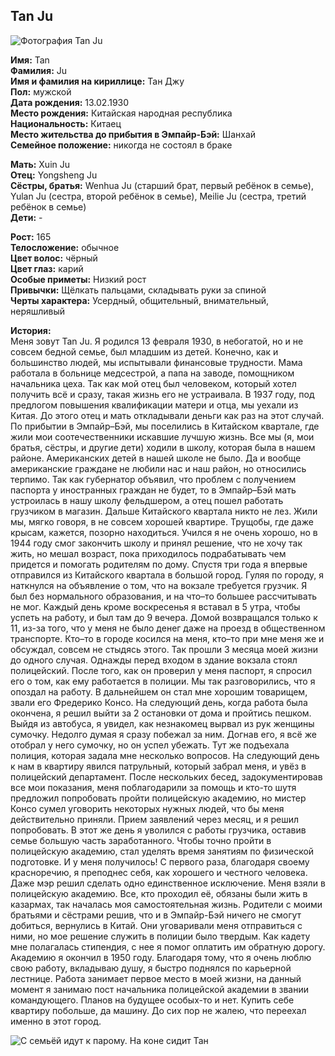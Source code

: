## Tan Ju

![Фотография Tan Ju](https://user-images.githubusercontent.com/24465747/38327271-7e211358-3850-11e8-8760-2609d925a4ab.jpg)

**Имя:** Tan  
**Фамилия:** Ju  
**Имя и фамилия на кириллице:** Тан Джу  
**Пол:** мужской  
**Дата рождения:** 13.02.1930  
**Место рождения:** Китайская народная республика  
**Национальность:** Китаец  
**Место жительства до прибытия в Эмпайр-Бэй:** Шанхай  
**Семейное положение:** никогда не состоял в браке

**Мать:**  Xuin Ju  
**Отец:** Yongsheng Ju  
**Сёстры, братья:** Wenhua Ju (старший брат, первый ребёнок в семье),  Yulan Ju (сестра, второй ребёнок в семье), Meilie Ju (сестра, третий ребёнок в семье)  
**Дети:** -

**Рост:** 165  
**Телосложение:** обычное  
**Цвет волос:** чёрный  
**Цвет глаз:** карий  
**Особые приметы:** Низкий рост  
**Привычки:** Щёлкать пальцами, складывать руки за спиной  
**Черты характера:** Усердный, общительный, внимательный, неряшливый

**История:**  
Меня зовут Tan Ju. Я родился 13 февраля 1930, в небогатой, но и не совсем бедной семье, был младшим из детей. Конечно, как и большинство людей, мы испытывали финансовые трудности. Мама работала в больнице медсестрой, а папа на заводе, помощником начальника цеха. Так как мой отец был человеком, который хотел получить всё и сразу, такая жизнь его не устраивала. В 1937 году, под предлогом повышения квалификации матери и отца, мы уехали из Китая. До этого отец и мать откладывали деньги как раз на этот случай. По прибытии в Эмпайр–Бэй, мы поселились в Китайском квартале, где жили мои соотечественники искавшие лучшую жизнь. Все мы (я, мои братья, сёстры, и другие дети) ходили в школу, которая была в нашем районе. Американских детей в нашей школе не было. Да и вообще американские граждане не любили нас и наш район, но относились терпимо. Так как губернатор объявил, что проблем с получением паспорта у иностранных граждан не будет, то в Эмпайр–Бэй мать устроилась в нашу школу фельдшером, а отец пошел работать грузчиком в магазин. Дальше Китайского квартала никто не лез. Жили мы, мягко говоря, в не совсем хорошей квартире. Трущобы, где даже крысам, кажется, позорно находиться. Учился я не очень хорошо, но в 1944 году смог закончить школу и принял решение, что не хочу так жить, но мешал возраст, пока приходилось подрабатывать чем придется и помогать родителям по дому. Спустя три года я впервые отправился из Китайского квартала в большой город. Гуляя по городу, я наткнулся на объявление о том, что на вокзале требуется грузчик. Я был без нормального образования, и на что–то большее рассчитывать не мог. Каждый день кроме воскресенья я вставал в 5 утра, чтобы успеть на работу, и был там до 9 вечера. Домой возвращался только к 11, из-за того, что у меня не было денег даже на проезд в общественном транспорте. Кто–то в городе косился на меня, кто–то при мне меня же и обсуждал, совсем не стыдясь этого. Так прошли 3 месяца моей жизни до одного случая. Однажды перед входом в здание вокзала стоял полицейский. После того, как он проверил у меня паспорт, я спросил его о том, как ему работается в полиции. Мы так разговорились, что я опоздал на работу. В дальнейшем он стал мне хорошим товарищем, звали его Фредерико Консо. На следующий день, когда работа была окончена, я решил выйти за 2 остановки от дома и пройтись пешком. Выйдя из автобуса, я увидел, как незнакомец вырвал из рук женщины сумочку. Недолго думая я сразу побежал за ним.  Догнав его, я всё же отобрал у него сумочку, но он успел убежать. Тут же подъехала полиция, которая задала мне несколько вопросов. На следующий день к нам в квартиру явился патрульный, который забрал меня, и увёз в полицейский департамент. После нескольких бесед, задокументировав все мои показания, меня поблагодарили за помощь и кто-то шутя предложил попробовать пройти полицейскую академию, но мистер Консо сумел уговорить некоторых нужных людей, что бы меня действительно приняли. Прием заявлений через месяц, и я решил попробовать. В этот же день я уволился с работы грузчика, оставив семье большую часть заработанного. Чтобы точно пройти в полицейскую академию, стал уделять время занятиям по физической подготовке. И у меня получилось! С первого раза, благодаря своему красноречию, я преподнес себя, как хорошего и честного человека. Даже мэр решил сделать одно единственное исключение. Меня взяли в полицейскую академию. Все, кто проходил её, обязаны были жить в казармах, так началась моя самостоятельная жизнь. Родители с моими братьями и сёстрами решив, что и в Эмпайр-Бэй ничего не смогут добиться, вернулись в Китай. Они уговаривали меня отправиться с ними, но мое решение служить в полиции было твердым. Как кадету мне полагалась стипендия, с нее я помог оплатить им обратную дорогу. Академию я окончил в 1950 году. Благодаря тому, что я очень люблю свою работу, вкладываю душу, я быстро поднялся по карьерной лестнице. Работа занимает первое место в моей жизни, на данный момент я занимаю пост начальника полицейской академии в звании командующего. Планов на будущее особых-то и нет. Купить себе квартиру побольше, да машину. До сих пор не жалею, что переехал именно в этот город.  

![С семьёй идут к парому. На коне сидит Тан](https://user-images.githubusercontent.com/24465747/38327272-7e4075d6-3850-11e8-9f71-3bf747b57158.jpg)
